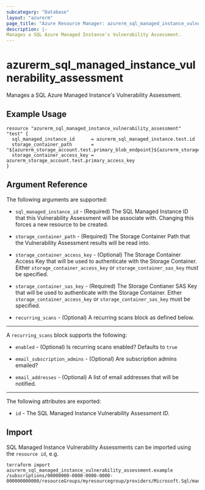 ```yaml
---
subcategory: "Database"
layout: "azurerm"
page_title: "Azure Resource Manager: azurerm_sql_managed_instance_vulnerability_assessment"
description: |-
Manages a SQL Azure Managed Instance's Vulnerability Assessment.
---
```


# azurerm_sql_managed_instance_vulnerability_assessment

Manages a SQL Azure Managed Instance's Vulnerability Assessment.

## Example Usage

```hcl
resource "azurerm_sql_managed_instance_vulnerability_assessment" "test" {
  sql_managed_instance_id      = azurerm_sql_managed_instance.test.id
  storage_container_path       = "${azurerm_storage_account.test.primary_blob_endpoint}${azurerm_storage_container.test.name}/"
  storage_container_access_key = azurerm_storage_account.test.primary_access_key
}
```

## Argument Reference

The following arguments are supported:

* `sql_managed_instance_id` - (Required) The SQL Managed Instance ID that this Vulnerability Assessment will be associate with. Changing this forces a new resource to be created.

* `storage_container_path` - (Required) The Storage Container Path that the Vulnerability Assessment results will be read into.

* `storage_container_access_key` - (Optional) The Storage Container Access Key that will be used to authenticate with the Storage Container. Either `storage_container_access_key`
or `storage_container_sas_key` must be specified.

* `storage_container_sas_key` - (Required) The Storage Contianer SAS Key that will be used to authenticate with the Storage Container. Either `storage_container_access_key` 
or `storage_container_sas_key` must be specified.

* `recurring_scans` - (Optional) A recurring scans block as defined below.

---

A `recurring_scans` block supports the following:

* `enabled` - (Optional) Is recurring scans enabled? Defaults to `true`

* `email_subscription_admins` - (Optional) Are subscription admins emailed?

* `email_addresses` - (Optional) A list of email addresses that will be notified.

---

The following attributes are exported:

* `id` - The SQL Managed Instance Vulnerability Assessment ID.

## Import

SQL Managed Instance Vulnerability Assessments can be imported using the `resource id`, e.g.

```shell
terraform import azurerm_sql_managed_instance_vulnerability_assessment.example /subscriptions/00000000-0000-0000-0000-000000000000/resourceGroups/myresourcegroup/providers/Microsoft.Sql/managedInstances/myserver
```